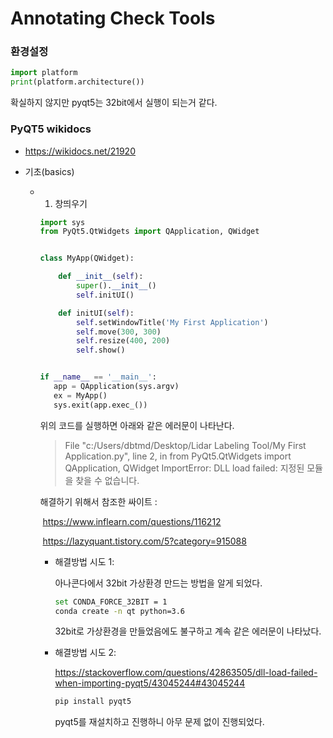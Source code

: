 # Annotating Check Tools

### 환경설정



```python
import platform
print(platform.architecture())
```

확실하지 않지만 pyqt5는 32bit에서 실행이 되는거 같다.



### PyQT5 wikidocs

* https://wikidocs.net/21920

* 기초(basics)

  * 01) 창띄우기

    ```python
    import sys
    from PyQt5.QtWidgets import QApplication, QWidget
    
    
    class MyApp(QWidget):
    
        def __init__(self):
            super().__init__()
            self.initUI()
    
        def initUI(self):
            self.setWindowTitle('My First Application')
            self.move(300, 300)
            self.resize(400, 200)
            self.show()
    
    
    if __name__ == '__main__':
       app = QApplication(sys.argv)
       ex = MyApp()
       sys.exit(app.exec_())
    ```

    위의 코드를 실행하면 아래와 같은 에러문이 나타난다.

    > File "c:/Users/dbtmd/Desktop/Lidar Labeling Tool/My First Application.py", line 2, in <module>
    >     from PyQt5.QtWidgets import QApplication, QWidget
    > ImportError: DLL load failed: 지정된 모듈을 찾을 수 없습니다.

    해결하기 위해서 참조한 싸이트 : 

    ​	https://www.inflearn.com/questions/116212

    ​	https://lazyquant.tistory.com/5?category=915088

    

    * 해결방법 시도 1:

      아나콘다에서 32bit 가상환경 만드는 방법을 알게 되었다.

      ```sh
      set CONDA_FORCE_32BIT = 1
      conda create -n qt python=3.6
      ```

      32bit로 가상환경을 만들었음에도 불구하고 계속 같은 에러문이 나타났다.

    

    * 해결방법 시도 2:

      https://stackoverflow.com/questions/42863505/dll-load-failed-when-importing-pyqt5/43045244#43045244

      ```sh
      pip install pyqt5
      ```

      pyqt5를 재설치하고 진행하니 아무 문제 없이 진행되었다.

